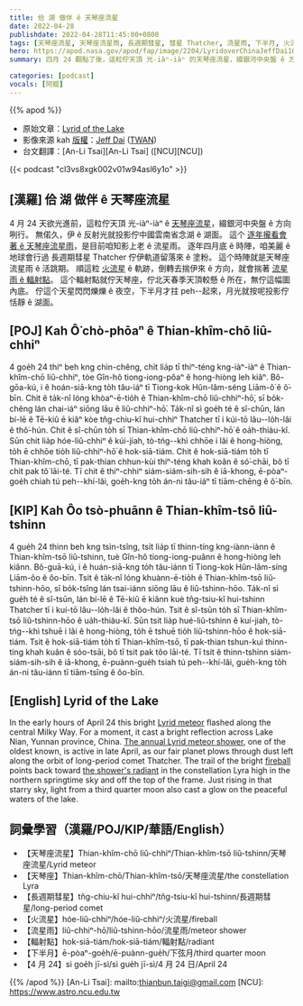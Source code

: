 ```yaml
---
title: 佮 湖 做伴 ê 天琴座流星
date: 2022-04-28
publishdate: 2022-04-28T11:45:00+0800
tags: [天琴座流星, 天琴座流星雨, 長週期彗星, 彗星 Thatcher, 流星雨, 下半月, 火流星]
hero: https://apod.nasa.gov/apod/fap/image/2204/LyridoverChinaJeffDai1024.jpg
summary: 四月 24 翻點了後，這粒佇天頂 光-iàⁿ-iàⁿ 的天琴座流星，綴銀河中央盤 ê 方向咧行。

categories: [podcast]
vocals: [阿錕]
---
```

{{% apod %}}

- 原始文章：[Lyrid of the Lake](https://apod.nasa.gov/apod/ap220428.html)
- 影像來源 kah [版權][copyright]：[Jeff Dai](http://www.twanight.org/Dai) ([TWAN](http://www.twanight.org/))
- 台文翻譯：[An-Li Tsai][An-Li Tsai] ([NCU][NCU])

{{< podcast "cl3vs8xgk002v01w94asl6y1o" >}}

## [漢羅] 佮 湖 做伴 ê 天琴座流星
4 月 24 天欲光進前，這粒佇天頂 光-iàⁿ-iàⁿ ê [天琴座流星][Lyrid meteor]，綴銀河中央盤 ê 方向咧行。
無偌久，伊 ê 反射光就投影佇中國雲南省念湖 ê 湖面。
這个 [逐年攏看會著 ê 天琴座流星雨][The annual Lyrid meteor shower]，是目前咱知影上老 ê 流星雨。
逐年四月底 ê 時陣，咱美麗 ê 地球會行過 長週期彗星 Thatcher 佇伊軌道留落來 ê 塗粉。
這个時陣就是天琴座流星雨 ê 活跳期。
順這粒 [火流星][fireball t] ê 軌跡，倒轉去揣伊來 ê 方向，就會揣著 [流星雨 ê 輻射點][the shower's radiant]。
這个輻射點就佇天琴座，佇北天春季天頂較懸 ê 所在，無佇這幅圖內底。
佇這个天星閃閃爍爍 ê 夜空，下半月才拄 peh--起來，月光就按呢投影佇恬靜 ê 湖面。

## [POJ] Kah Ô͘ chò-phōaⁿ ê Thian-khîm-chō liû-chhiⁿ
4 goe̍h 24 thiⁿ beh kng chìn-chêng, chi̍t lia̍p tī thiⁿ-téng kng-iàⁿ-iàⁿ ê Thian-khîm-chō liû-chhiⁿ, tòe Gîn-hô tiong-iong-pôaⁿ ê hong-hiòng leh kiâⁿ.
Bô-gōa-kú, i ê hoán-siā-kng to̍h tâu-iáⁿ tī Tiong-kok Hûn-lâm-séng Liām-ô͘ ê ô͘-bīn.
Chit ê ta̍k-nî lóng khòaⁿ-ē-tio̍h ê Thian-khîm-chō liû-chhiⁿ-hō͘, sī bo̍k-chêng lán chai-iáⁿ siōng lāu ê liû-chhiⁿ-hō͘.
Ta̍k-nî sì goe̍h té ê sî-chūn, lán bí-lē ê Tē-kiû ē kiâⁿ kòe tn̂g-chiu-kî hui-chhiⁿ Thatcher tī i kúi-tō lâu--lo̍h-lâi ê thô͘-hún.
Chit ê sî-chūn to̍h sī Thian-khîm-chō liû-chhiⁿ-hō͘ ê oa̍h-thiàu-kî.
Sūn chit lia̍p hóe-liû-chhiⁿ ê kúi-jiah, tò-tńg--khì chhōe i lâi ê hong-hiòng, to̍h ē chhōe tio̍h liû-chhiⁿ-hō͘ ê hok-siā-tiám.
Chit ê hok-siā-tiám to̍h tī Thian-khîm-chō, tī pak-thian chhun-kùi thiⁿ-téng khah koân ê só͘-chāi, bô tī chit pak tô͘ lāi-té.
Tī chit ê thiⁿ-chhiⁿ siám-siám-sih-sih ê iā-khong, ē-pòaⁿ-goe̍h chiah tú peh--khí-lâi, goe̍h-kng to̍h án-ni tâu-iáⁿ tī tiām-chēng ê ô͘-bīn.

## [KIP] Kah Ôo tsò-phuānn ê Thian-khîm-tsō liû-tshinn
4 gue̍h 24 thinn beh kng tsìn-tsîng, tsi̍t lia̍p tī thinn-tíng kng-iànn-iànn ê Thian-khîm-tsō liû-tshinn, tuè Gîn-hô tiong-iong-puânn ê hong-hiòng leh kiânn.
Bô-guā-kú, i ê huán-siā-kng to̍h tâu-iánn tī Tiong-kok Hûn-lâm-síng Liām-ôo ê ôo-bīn.
Tsit ê ta̍k-nî lóng khuànn-ē-tio̍h ê Thian-khîm-tsō liû-tshinn-hōo, sī bo̍k-tsîng lán tsai-iánn siōng lāu ê liû-tshinn-hōo.
Ta̍k-nî sì gue̍h té ê sî-tsūn, lán bí-lē ê Tē-kiû ē kiânn kuè tn̂g-tsiu-kî hui-tshinn Thatcher tī i kuí-tō lâu--lo̍h-lâi ê thôo-hún.
Tsit ê sî-tsūn to̍h sī Thian-khîm-tsō liû-tshinn-hōo ê ua̍h-thiàu-kî.
Sūn tsit lia̍p hué-liû-tshinn ê kuí-jiah, tò-tńg--khì tshuē i lâi ê hong-hiòng, to̍h ē tshuē tio̍h liû-tshinn-hōo ê hok-siā-tiám.
Tsit ê hok-siā-tiám to̍h tī Thian-khîm-tsō, tī pak-thian tshun-kuì thinn-tíng khah kuân ê sóo-tsāi, bô tī tsit pak tôo lāi-té.
Tī tsit ê thinn-tshinn siám-siám-sih-sih ê iā-khong, ē-puànn-gue̍h tsiah tú peh--khí-lâi, gue̍h-kng to̍h án-ni tâu-iánn tī tiām-tsīng ê ôo-bīn.

## [English] Lyrid of the Lake
In the early hours of April 24 this bright [Lyrid meteor][Lyrid meteor] flashed along the central Milky Way.
For a moment, it cast a bright reflection across Lake Nian, Yunnan province, China.
[The annual Lyrid meteor shower][The annual Lyrid meteor shower], one of the oldest known, is active in late April, as our fair planet plows through dust left along the orbit of long-period comet Thatcher.
The trail of the bright [fireball][fireball e] points back toward [the shower's radiant][the shower's radiant] in the constellation Lyra high in the northern springtime sky and off the top of the frame.
Just rising in that starry sky, light from a third quarter moon also cast a glow on the peaceful waters of the lake.

## 詞彙學習（漢羅/POJ/KIP/華語/English）
- 【天琴座流星】Thian-khîm-chō liû-chhiⁿ/Thian-khîm-tsō liû-tshinn/天琴座流星/Lyrid meteor
- 【天琴座】Thian-khîm-chō/Thian-khîm-tsō/天琴座流星/the constellation Lyra
- 【長週期彗星】tn̂g-chiu-kî hui-chhiⁿ/tn̂g-tsiu-kî hui-tshinn/長週期彗星/long-period comet
- 【火流星】hóe-liû-chhiⁿ/hóe-liû-chhiⁿ/火流星/fireball
- 【流星雨】liû-chhiⁿ-hō͘/liû-tshinn-hōo/流星雨/meteor shower
- 【輻射點】hok-siā-tiám/hok-siā-tiám/輻射點/radiant
- 【下半月】ē-pòaⁿ-goe̍h/ē-puànn-gue̍h/下弦月/third quarter moon
- 【4 月 24】sì goe̍h jī-sì/sì gue̍h jī-sì/4 月 24 日/April 24


{{% /apod %}}
[An-Li Tsai]: mailto:thianbun.taigi@gmail.com
[NCU]: https://www.astro.ncu.edu.tw

[copyright]: https://apod.nasa.gov/apod/fap/lib/about_apod.html#srapply

[Lyrid meteor]:https://earthsky.org/astronomy-essentials/everything-you-need-to-know-lyrid-meteor-shower/
[The annual Lyrid meteor shower]:https://solarsystem.nasa.gov/asteroids-comets-and-meteors/meteors-and-meteorites/lyrids/in-depth/
[fireball e]:https://apod.nasa.gov/apod/ap211012.html
[fireball t]:https://apod.tw/daily/20211012/
[the shower's radiant]:https://apod.nasa.gov/apod/ap200512.html
